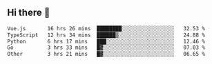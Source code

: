 ## Hi there 👋

<!--START_SECTION:waka-->

```txt
Vue.js       16 hrs 26 mins  ████████░░░░░░░░░░░░░░░░░   32.53 %
TypeScript   12 hrs 34 mins  ██████▒░░░░░░░░░░░░░░░░░░   24.88 %
Python       6 hrs 17 mins   ███░░░░░░░░░░░░░░░░░░░░░░   12.46 %
Go           3 hrs 33 mins   █▓░░░░░░░░░░░░░░░░░░░░░░░   07.03 %
Other        3 hrs 21 mins   █▓░░░░░░░░░░░░░░░░░░░░░░░   06.65 %
```

<!--END_SECTION:waka-->
